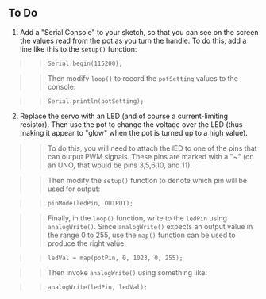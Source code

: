 ## To Do ##

1. Add a "Serial Console" to your sketch, so that you can see on the screen the values
read from the pot as you turn the handle.  To do this, add a line like this to the
`setup()` function:

> >     Serial.begin(115200);

> > Then modify `loop()` to record the `potSetting` values to the console:

> >     Serial.println(potSetting);

2. Replace the servo with an LED (and of course a current-limiting resistor).  Then use 
the pot to change the voltage over the LED (thus making it appear to "glow" when the pot
is turned up to a high value). 

> > To do this, you will need to attach the lED to one of the pins that can output PWM signals.
These pins are marked with a "~" (on an UNO, that would be pins 3,5,6,10, and 11).

> > Then modify the `setup()` function to denote which pin will be used for output:

> >     pinMode(ledPin, OUTPUT);

> > Finally, in the `loop()` function, write to the `ledPin` using `analogWrite()`.
Since `analogWrite()` expects an output value in the range 0 to 255, use
the `map()` function can be used to produce the right value:

> >     ledVal = map(potPin, 0, 1023, 0, 255);

> > Then invoke `analogWrite()` using something like:

> >     analogWrite(ledPin, ledVal);

